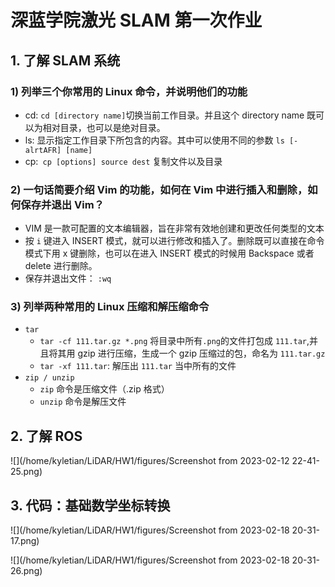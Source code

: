 # 深蓝学院激光 SLAM 第一次作业

## 1. 了解 SLAM 系统

### 1) 列举三个你常用的 Linux 命令，并说明他们的功能

- cd: `cd [directory name]`切换当前工作目录。并且这个 directory name 既可以为相对目录，也可以是绝对目录。
- ls: 显示指定工作目录下所包含的内容。其中可以使用不同的参数 `ls [-alrtAFR] [name]`
- cp:` cp [options] source dest` 复制文件以及目录

### 2) 一句话简要介绍 Vim 的功能，如何在 Vim 中进行插入和删除，如何保存并退出 Vim？

- VIM 是一款可配置的文本编辑器，旨在非常有效地创建和更改任何类型的文本
- 按 `i` 键进入 INSERT 模式，就可以进行修改和插入了。删除既可以直接在命令模式下用 x 键删除，也可以在进入 INSERT 模式的时候用 Backspace 或者 delete 进行删除。
- 保存并退出文件： `:wq`

### 3) 列举两种常用的 Linux 压缩和解压缩命令

- `tar`
  - `tar -cf 111.tar.gz *.png` 将目录中所有`.png`的文件打包成 `111.tar`,并且将其用 gzip 进行压缩，生成一个 gzip 压缩过的包，命名为 `111.tar.gz`
  - `tar -xf 111.tar`: 解压出 `111.tar` 当中所有的文件
- `zip / unzip`
  -  `zip` 命令是压缩文件（.zip 格式）
  -  `unzip` 命令是解压文件

## 2. 了解 ROS

![](/home/kyletian/LiDAR/HW1/figures/Screenshot from 2023-02-12 22-41-25.png)

## 3. 代码：基础数学坐标转换

![](/home/kyletian/LiDAR/HW1/figures/Screenshot from 2023-02-18 20-31-17.png)

![](/home/kyletian/LiDAR/HW1/figures/Screenshot from 2023-02-18 20-31-26.png)